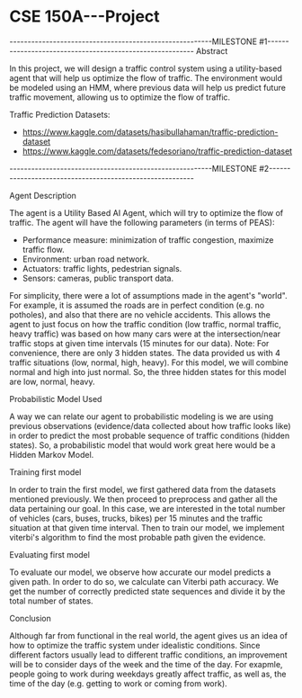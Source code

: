 # CSE 150A---Project

--------------------------------------------------------MILESTONE #1---------------------------------------------------------
Abstract

In this project, we will design a traffic control system using a utility-based agent that will help us optimize the flow of traffic. 
The environment would be modeled using an HMM, where previous data will help us predict future traffic movement, allowing us to optimize the flow of traffic. 

Traffic Prediction Datasets:

- https://www.kaggle.com/datasets/hasibullahaman/traffic-prediction-dataset
- https://www.kaggle.com/datasets/fedesoriano/traffic-prediction-dataset

--------------------------------------------------------MILESTONE #2---------------------------------------------------------

Agent Description

The agent is a Utility Based AI Agent, which will try to optimize the flow of traffic.
The agent will have the following parameters (in terms of PEAS):
- Performance measure: minimization of traffic congestion, maximize traffic flow.
- Environment: urban road network.
- Actuators: traffic lights, pedestrian signals.
- Sensors: cameras, public transport data.

For simplicity, there were a lot of assumptions made in the agent's "world". For example, it is assumed the roads are in perfect condition (e.g. no potholes), and also that there are no vehicle accidents. This allows the agent to just focus on how the traffic condition (low traffic, normal traffic, heavy traffic) was based on how many cars were at the intersection/near traffic stops at given time intervals (15 minutes for our data). Note: For convenience, there are only 3 hidden states. The data provided us with 4 traffic situations (low, normal, high, heavy). For this model, we will combine normal and high into just normal. So, the three hidden states for this model are low, normal, heavy.

Probabilistic Model Used

A way we can relate our agent to probabilistic modeling is we are using previous observations (evidence/data collected about how traffic looks like) in order to predict the most probable sequence of traffic conditions (hidden states). So, a probabilistic model that would work great here would be a Hidden Markov Model.

Training first model

In order to train the first model, we first gathered data from the datasets mentioned previously. We then proceed to preprocess and gather all the data pertaining our goal. In this case, we are interested in the total number of vehicles (cars, buses, trucks, bikes) per 15 minutes and the traffic situation at that given time interval. Then to train our model, we implement viterbi's algorithm to find the most probable path given the evidence. 

Evaluating first model

To evaluate our model, we observe how accurate our model predicts a given path. In order to do so, we calculate can Viterbi path accuracy. We get the number of correctly predicted state sequences and divide it by the total number of states.

Conclusion

Although far from functional in the real world, the agent gives us an idea of how to optimize the traffic system under idealistic conditions. Since different factors usually lead to different traffic conditions, an improvement will be to consider days of the week and the time of the day. For exapmle, people going to work during weekdays greatly affect traffic, as well as, the time of the day (e.g. getting to work or coming from work).
